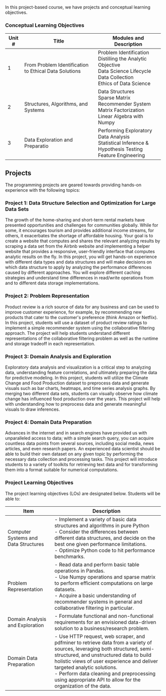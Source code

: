 In this project-based course, we have projects and conceptual learning objectives.
### Conceptual Learning Objectives

| Unit # | Title                                      | Modules and Description                                                                                                                                                                                 |
|--------|--------------------------------------------|---------------------------------------------------------------------------------------------------------------------------------------------------------------------------------------------------------|
| 1      | From Problem Identification to Ethical Data Solutions | Problem Identification<br>Distilling the Analytic Objective<br>Data Science Lifecycle<br>Data Collection<br>Ethics of Data Science |
| 2      | Structures, Algorithms, and Systems          | Data Structures<br>Sparse Matrix<br>Recommender System<br>Matrix Factorization<br>Linear Algebra with Numpy |
| 3      | Data Exploration and Preparatio                  | Performing Exploratory Data Analysis<br>Statistical Inference & Hypothesis Testing<br>Feature Engineering                                                                                               |      

## Projects

The programming projects are geared towards providing hands-on experience with the following topics:


### Project 1: Data Structure Selection and Optimization for Large Data Sets

The growth of the home-sharing and short-term rental markets have presented opportunities and challenges for communities globally. While for some, it encourages tourism and provides additional income streams, for others, it exacerbates the shortage of affordable housing. Your goal is to create a website that computes and shares the relevant analyzing results by scraping a data set from the Airbnb website and implementing a helper website that provides a responsive, user-friendly interface that computes analytic results on the fly. In this project, you will get hands-on experience with different data types and data structures and will make decisions on which data structure to apply by analyzing the performance differences caused by different approaches. You will explore different caching strategies and understand time differences in read/write operations from and to different data storage implementations.

### Project 2: Problem Representation

Product review is a rich source of data for any business and can be used to improve customer experience, for example, by recommending new products that cater to the customer's preference (think Amazon or Netflix). In this project, students will use a dataset of product review ratings to implement a simple recommender system using the collaborative filtering approach. The project will help students understand different representations of the collaborative filtering problem as well as the runtime and storage tradeoff in each representation.

### Project 3: Domain Analysis and Exploration

Exploratory data analysis and visualization is a critical step to analyzing data, understanding feature correlations, and ultimately preparing the data for predictive modeling. In this project, students will utilize the Climate Change and Food Production dataset to preprocess data and generate visuals such as bar charts, heatmaps, and time series analysis graphs. By merging two different data sets, students can visually observe how climate change has influenced food production over the years. This project will help with understanding how to preprocess data and generate meaningful visuals to draw inferences.

### Project 4: Domain Data Preparation 

Advances in the internet and in search engines have provided us with unparalleled access to data; with a simple search query, you can acquire countless data points from several sources, including social media, news articles, and even research papers. An experienced data scientist should be able to build their own dataset on any given topic by performing the necessary data collection and processing tasks. This project will introduce students to a variety of toolkits for retrieving text data and for transforming them into a format suitable for numerical computations.

### Project Learning Objectives
The project learning objectives (LOs) are designated below. Students will be able to:

| Item                                   | Description                                                                                                                                                                                                                                                                                                                                                                                                                                                                                                                                                          |
|----------------------------------------|----------------------------------------------------------------------------------------------------------------------------------------------------------------------------------------------------------------------------------------------------------------------------------------------------------------------------------------------------------------------------------------------------------------------------------------------------------------------------------------------------------------------------------------------------------------------|
| Computer Systems and Data Structures   | - Implement a variety of basic data structures and algorithms in pure Python<br>-  Consider the differences between different data structures, and decide on the best one given performance limitations.<br>-  Optimize Python code to hit performance benchmarks.                                                                                                                                                                                                                                                                                                     |
| Problem Representation                 | - Read data and perform basic table operations in Pandas.<br>-  Use Numpy operations and sparse matrix to perform efficient computations on large datasets.<br>-  Acquire a basic understanding of recommender systems in general and collaborative filtering in particular.                                                                                                                                                                                                                                                                                           |
| Domain Analysis and Exploration        | - Formulate functional and non-functional requirements for an envisioned data-driven solution to a business/research problem.                                                                                                                                                                                                                                                                                                                                                                                                                                          |
| Domain Data Preparation                | - Use HTTP request, web scraper, and pdfminer to retrieve data from a variety of sources, leveraging both structured, semi-structured, and unstructured data to build holistic views of user experience and deliver targeted analytic solutions.<br>- Perform data cleaning and preprocessing using appropriate API to allow for the organization of the data.                                                                                                                                                                                                             |